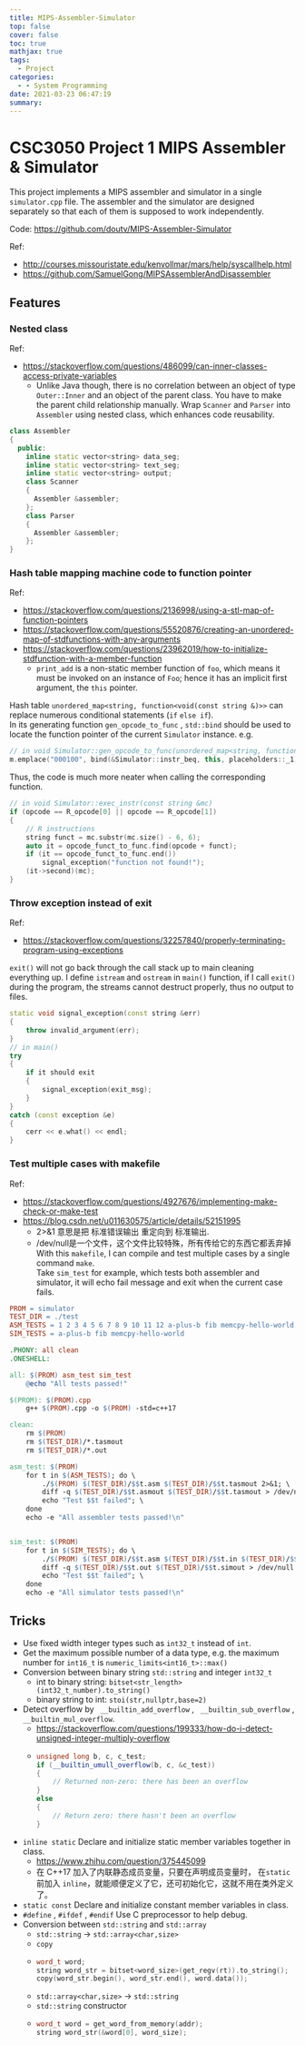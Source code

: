 ```yaml
---
title: MIPS-Assembler-Simulator
top: false
cover: false
toc: true
mathjax: true
tags:
  - Project
categories:
  - - System Programming
date: 2021-03-23 06:47:19
summary:
---
```


# CSC3050 Project 1 MIPS Assembler & Simulator
This project implements a MIPS assembler and simulator in a single `simulator.cpp` file. The assembler and the simulator are designed separately so that each of them is supposed to work independently.

Code: https://github.com/doutv/MIPS-Assembler-Simulator

Ref:
* http://courses.missouristate.edu/kenvollmar/mars/help/syscallhelp.html
* https://github.com/SamuelGong/MIPSAssemblerAndDisassembler

## Features
### Nested class
Ref:
* https://stackoverflow.com/questions/486099/can-inner-classes-access-private-variables
  * Unlike Java though, there is no correlation between an object of type `Outer::Inner` and an object of the parent class. You have to make the parent child relationship manually.
Wrap `Scanner` and `Parser` into `Assembler` using nested class, which enhances code reusability.
```cpp
class Assembler
{
  public:
    inline static vector<string> data_seg;
    inline static vector<string> text_seg;
    inline static vector<string> output;
    class Scanner
    {
      Assembler &assembler;
    };
    class Parser
    {
      Assembler &assembler;
    };
}
```

### Hash table mapping machine code to function pointer
Ref:
* https://stackoverflow.com/questions/2136998/using-a-stl-map-of-function-pointers
* https://stackoverflow.com/questions/55520876/creating-an-unordered-map-of-stdfunctions-with-any-arguments
* https://stackoverflow.com/questions/23962019/how-to-initialize-stdfunction-with-a-member-function
  * `print_add` is a non-static member function of `foo`, which means it must be invoked on an instance of `Foo`; hence it has an implicit first argument, the `this` pointer.

Hash table `unordered_map<string, function<void(const string &)>>` can replace numerous conditional statements (`if` `else if`).  
In its generating function `gen_opcode_to_func` , `std::bind` should be used to locate the function pointer of the current `Simulator` instance. e.g.

```cpp
// in void Simulator::gen_opcode_to_func(unordered_map<string, function<void(const string &)>> &m)
m.emplace("000100", bind(&Simulator::instr_beq, this, placeholders::_1));
```
Thus, the code is much more neater when calling the corresponding function.
```cpp
// in void Simulator::exec_instr(const string &mc)
if (opcode == R_opcode[0] || opcode == R_opcode[1])
{
    // R instructions
    string funct = mc.substr(mc.size() - 6, 6);
    auto it = opcode_funct_to_func.find(opcode + funct);
    if (it == opcode_funct_to_func.end())
        signal_exception("function not found!");
    (it->second)(mc);
}
```
### Throw exception instead of exit
Ref:
* https://stackoverflow.com/questions/32257840/properly-terminating-program-using-exceptions

`exit()` will not go back through the call stack up to main cleaning everything up. 
I define `istream` and `ostream` in `main()` function, if I call `exit()` during the program, 
the streams cannot destruct properly, thus no output to files.

```cpp
static void signal_exception(const string &err)
{
    throw invalid_argument(err);
}
// in main()
try
{
    if it should exit
    {
        signal_exception(exit_msg);
    }
}
catch (const exception &e)
{
    cerr << e.what() << endl;
}
```
### Test multiple cases with makefile
Ref:
* https://stackoverflow.com/questions/4927676/implementing-make-check-or-make-test
* https://blog.csdn.net/u011630575/article/details/52151995
  * 2>&1  意思是把 标准错误输出 重定向到 标准输出.
  * /dev/null是一个文件，这个文件比较特殊，所有传给它的东西它都丢弃掉
With this `makefile`, I can compile and test multiple cases by a single command `make`.  
Take `sim_test` for example, which tests both assembler and simulator, it will echo fail message and exit when the current case fails.

```makefile
PROM = simulator
TEST_DIR = ./test
ASM_TESTS = 1 2 3 4 5 6 7 8 9 10 11 12 a-plus-b fib memcpy-hello-world
SIM_TESTS = a-plus-b fib memcpy-hello-world

.PHONY: all clean
.ONESHELL:

all: $(PROM) asm_test sim_test
	@echo "All tests passed!"

$(PROM): $(PROM).cpp
	g++ $(PROM).cpp -o $(PROM) -std=c++17

clean:
	rm $(PROM)
	rm $(TEST_DIR)/*.tasmout
	rm $(TEST_DIR)/*.out

asm_test: $(PROM)
	for t in $(ASM_TESTS); do \
		./$(PROM) $(TEST_DIR)/$$t.asm $(TEST_DIR)/$$t.tasmout 2>&1; \
		diff -q $(TEST_DIR)/$$t.asmout $(TEST_DIR)/$$t.tasmout > /dev/null || \
		echo "Test $$t failed"; \
	done
	echo -e "All assembler tests passed!\n"


sim_test: $(PROM)
	for t in $(SIM_TESTS); do \
		./$(PROM) $(TEST_DIR)/$$t.asm $(TEST_DIR)/$$t.in $(TEST_DIR)/$$t.out 2>&1; \
		diff -q $(TEST_DIR)/$$t.out $(TEST_DIR)/$$t.simout > /dev/null || \
		echo "Test $$t failed"; \
	done
	echo -e "All simulator tests passed!\n"
```

## Tricks
* Use fixed width integer types such as `int32_t` instead of `int`.
* Get the maximum possible number of a data type, e.g. the maximum number for `int16_t` is `numeric_limits<int16_t>::max()`
* Conversion between binary string `std::string` and integer `int32_t`
  * int to binary string: `bitset<str_length>(int32_t_number).to_string()`
  * binary string to int: `stoi(str,nullptr,base=2)`
* Detect overflow by ` __builtin_add_overflow` , ` __builtin_sub_overflow` , `__builtin_mul_overflow`.
  * https://stackoverflow.com/questions/199333/how-do-i-detect-unsigned-integer-multiply-overflow
  * ```cpp
    unsigned long b, c, c_test;
    if (__builtin_umull_overflow(b, c, &c_test))
    {
        // Returned non-zero: there has been an overflow
    }
    else
    {
        // Return zero: there hasn't been an overflow
    }
    ```
* `inline static` Declare and initialize static member variables together in class.
  * https://www.zhihu.com/question/375445099
  * 在 C++17 加入了内联静态成员变量，只要在声明成员变量时， 在`static`前加入 `inline`，就能顺便定义了它，还可初始化它，这就不用在类外定义了。
* `static const` Declare and initialize constant member variables in class.
* `#define` , `#ifdef` , `#endif` Use C preprocessor to help debug.
* Conversion between `std::string` and `std::array`
  * `std::string` -> `std::array<char,size>`
  * `copy`
  * ```cpp
    word_t word;
    string word_str = bitset<word_size>(get_regv(rt)).to_string();
    copy(word_str.begin(), word_str.end(), word.data());
    ```
  * `std::array<char,size>` -> `std::string`
  * `std::string` constructor
  * ```cpp
    word_t word = get_word_from_memory(addr);
    string word_str(&word[0], word_size);
    ```